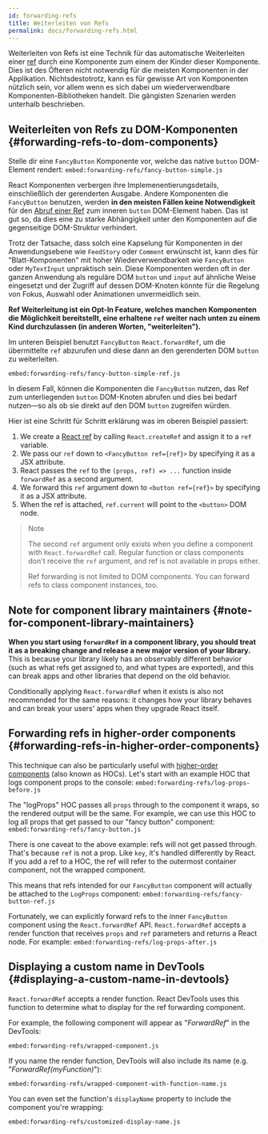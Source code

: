 ```yaml
---
id: forwarding-refs
title: Weiterleiten von Refs
permalink: docs/forwarding-refs.html
---
```


Weiterleiten von Refs ist eine Technik für das automatische Weiterleiten einer [ref](/docs/refs-and-the-dom.html) durch eine Komponente zum einem der Kinder dieser Komponente. Dies ist des Öfteren nicht notwendig für die meisten Komponenten in der Applikation. Nichtsdestotrotz, kann es für gewisse Art von Komponenten nützlich sein, vor allem wenn es sich dabei um wiederverwendbare Komponenten-Bibliotheken handelt. Die gängisten Szenarien werden unterhalb beschrieben.

## Weiterleiten von Refs zu DOM-Komponenten {#forwarding-refs-to-dom-components}

Stelle dir eine `FancyButton` Komponente vor, welche das native `button` DOM-Element rendert:
`embed:forwarding-refs/fancy-button-simple.js`

React Komponenten verbergen ihre Implemenentierungsdetails, einschließlich der gerenderten Ausgabe. Andere Komponenten die `FancyButton` benutzen, werden **in den meisten Fällen keine Notwendigkeit** für den [Abruf einer Ref](/docs/refs-and-the-dom.html) zum inneren `button` DOM-Element haben. Das ist gut so, da dies eine zu starke Abhängigkeit unter den Komponenten auf die gegenseitige DOM-Struktur verhindert.

Trotz der Tatsache, dass solch eine Kapselung für Komponenten in der Anwendungsebene wie `FeedStory` oder `Comment` erwünscht ist, kann dies für "Blatt-Komponenten" mit hoher Wiederverwendbarkeit wie `FancyButton` oder `MyTextInput` unpraktisch sein. Diese Komponenten werden oft in der ganzen Anwendung als reguläre DOM `button` und `input` auf ähnliche Weise eingesetzt und der Zugriff auf dessen DOM-Knoten könnte für die Regelung von Fokus, Auswahl oder Animationen unvermeidlich sein.

**Ref Weiterleitung ist ein Opt-In Feature, welches manchen Komponenten die Möglichkeit bereitstellt, eine erhaltene `ref` weiter nach unten zu einem Kind durchzulassen (in anderen Worten, "weiterleiten").**

Im unteren Beispiel benutzt `FancyButton` `React.forwardRef`, um die übermittelte `ref` abzurufen und diese dann an den gerenderten DOM `button` zu weiterleiten.

`embed:forwarding-refs/fancy-button-simple-ref.js`

In diesem Fall, können die Komponenten die `FancyButton` nutzen, das Ref zum unterliegenden `button` DOM-Knoten abrufen und dies bei bedarf nutzen—so als ob sie direkt auf den DOM `button` zugreifen würden.

Hier ist eine Schritt für Schritt erklärung was im oberen Beispiel passiert:

1. We create a [React ref](/docs/refs-and-the-dom.html) by calling `React.createRef` and assign it to a `ref` variable.
1. We pass our `ref` down to `<FancyButton ref={ref}>` by specifying it as a JSX attribute.
1. React passes the `ref` to the `(props, ref) => ...` function inside `forwardRef` as a second argument.
1. We forward this `ref` argument down to `<button ref={ref}>` by specifying it as a JSX attribute.
1. When the ref is attached, `ref.current` will point to the `<button>` DOM node.

>Note
>
>The second `ref` argument only exists when you define a component with `React.forwardRef` call. Regular function or class components don't receive the `ref` argument, and ref is not available in props either.
>
>Ref forwarding is not limited to DOM components. You can forward refs to class component instances, too.

## Note for component library maintainers {#note-for-component-library-maintainers}

**When you start using `forwardRef` in a component library, you should treat it as a breaking change and release a new major version of your library.** This is because your library likely has an observably different behavior (such as what refs get assigned to, and what types are exported), and this can break apps and other libraries that depend on the old behavior.

Conditionally applying `React.forwardRef` when it exists is also not recommended for the same reasons: it changes how your library behaves and can break your users' apps when they upgrade React itself.

## Forwarding refs in higher-order components {#forwarding-refs-in-higher-order-components}

This technique can also be particularly useful with [higher-order components](/docs/higher-order-components.html) (also known as HOCs). Let's start with an example HOC that logs component props to the console:
`embed:forwarding-refs/log-props-before.js`

The "logProps" HOC passes all `props` through to the component it wraps, so the rendered output will be the same. For example, we can use this HOC to log all props that get passed to our "fancy button" component:
`embed:forwarding-refs/fancy-button.js`

There is one caveat to the above example: refs will not get passed through. That's because `ref` is not a prop. Like `key`, it's handled differently by React. If you add a ref to a HOC, the ref will refer to the outermost container component, not the wrapped component.

This means that refs intended for our `FancyButton` component will actually be attached to the `LogProps` component:
`embed:forwarding-refs/fancy-button-ref.js`

Fortunately, we can explicitly forward refs to the inner `FancyButton` component using the `React.forwardRef` API. `React.forwardRef` accepts a render function that receives `props` and `ref` parameters and returns a React node. For example:
`embed:forwarding-refs/log-props-after.js`

## Displaying a custom name in DevTools {#displaying-a-custom-name-in-devtools}

`React.forwardRef` accepts a render function. React DevTools uses this function to determine what to display for the ref forwarding component.

For example, the following component will appear as "*ForwardRef*" in the DevTools:

`embed:forwarding-refs/wrapped-component.js`

If you name the render function, DevTools will also include its name (e.g. "*ForwardRef(myFunction)*"):

`embed:forwarding-refs/wrapped-component-with-function-name.js`

You can even set the function's `displayName` property to include the component you're wrapping:

`embed:forwarding-refs/customized-display-name.js`
